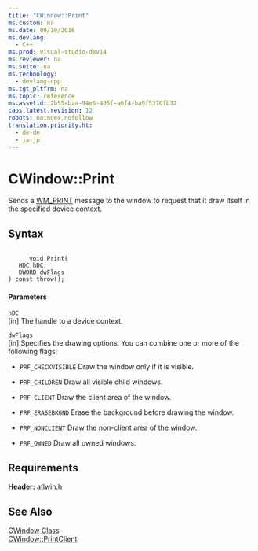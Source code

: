 ```yaml
---
title: "CWindow::Print"
ms.custom: na
ms.date: 09/19/2016
ms.devlang: 
  - C++
ms.prod: visual-studio-dev14
ms.reviewer: na
ms.suite: na
ms.technology: 
  - devlang-cpp
ms.tgt_pltfrm: na
ms.topic: reference
ms.assetid: 2b55abaa-94e6-405f-a6f4-ba9f5370fb32
caps.latest.revision: 12
robots: noindex,nofollow
translation.priority.ht: 
  - de-de
  - ja-jp
---
```

# CWindow::Print
Sends a [WM_PRINT](http://msdn.microsoft.com/library/windows/desktop/dd145216) message to the window to request that it draw itself in the specified device context.  
  
## Syntax  
  
```  
  
      void Print(  
   HDC hDC,  
   DWORD dwFlags   
) const throw();  
```  
  
#### Parameters  
 `hDC`  
 [in] The handle to a device context.  
  
 `dwFlags`  
 [in] Specifies the drawing options. You can combine one or more of the following flags:  
  
-   `PRF_CHECKVISIBLE` Draw the window only if it is visible.  
  
-   `PRF_CHILDREN` Draw all visible child windows.  
  
-   `PRF_CLIENT` Draw the client area of the window.  
  
-   `PRF_ERASEBKGND` Erase the background before drawing the window.  
  
-   `PRF_NONCLIENT` Draw the non-client area of the window.  
  
-   `PRF_OWNED` Draw all owned windows.  
  
## Requirements  
 **Header:** atlwin.h  
  
## See Also  
 [CWindow Class](../vs140/CWindow-Class.md)   
 [CWindow::PrintClient](../vs140/CWindow--PrintClient.md)